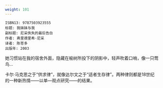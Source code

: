 ```yaml
---
weight: 101
---
```


```
ISBN13: 9787503923555
标题: 我妹妹与我
副标题: 尼采佚失的最后告白
作者: 弗里德里希·尼采
译者: 陈苍多
出版年: 2003
```

她习惯站在我的宿舍外面，隐藏在榆树所投下的阴影中，轻声吹着口哨，像一只莺鸟…

卡尔·马克思之于“供求律”，就像达尔文之于“适者生存律”。两种律则都是18世纪的一种新热情——以单—观点研究——的结果。